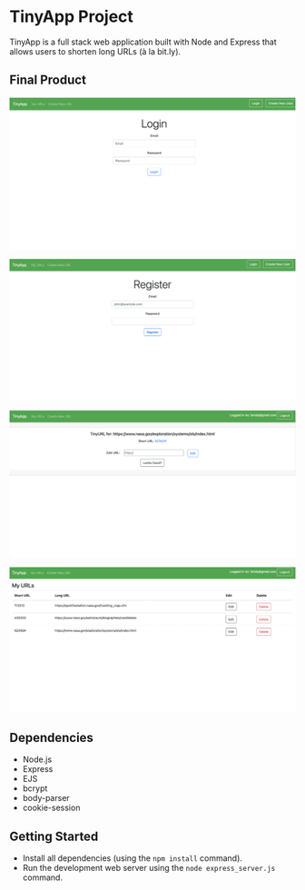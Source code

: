 # TinyApp Project

TinyApp is a full stack web application built with Node and Express that allows users to shorten long URLs (à la bit.ly).

## Final Product

!["Login Page"](https://github.com/faridamoussaeff/tinyapp/blob/master/docs/loginpage.png)

!["Register Page"](https://github.com/faridamoussaeff/tinyapp/blob/master/docs/register.png)

!["URLs page"](https://github.com/faridamoussaeff/tinyapp/blob/master/docs/createURLpage.png)

!["ShortenURLs"](https://github.com/faridamoussaeff/tinyapp/blob/master/docs/shortenURL-page.png) 


## Dependencies

- Node.js
- Express
- EJS
- bcrypt
- body-parser
- cookie-session

## Getting Started

- Install all dependencies (using the `npm install` command).
- Run the development web server using the `node express_server.js` command.